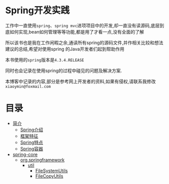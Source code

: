 # Spring开发实践


工作中一直使用`spring`、`spring mvc`进项项目中的开发,却一直没有读源码,底层到底如何实现,bean如何管理等等功能,都是用了才看一点,没有全面的了解

所以该书也是我在工作闲暇之余,通读所有spring的源码文件,并作相关比较和想法建议的总结,希望对使用spring 的Java开发者们起到帮助作用


本书使用的`spring`版本是`4.3.4.RELEASE`


同时也会记录在使用spring的过程中碰见的问题及解决方案.


本博客中记录的内容,部分是参考网上开发者的资料,如果有侵权,请联系我修改`xiaoymin@foxmail.com`



# 目录
* [简介](README.md)
    * [Spring介绍](springdescription.md)    
    * [框架特征](kjtz.md)    
    * [Spring特点](springtd.md)    
    * [Spring容器](springrq.md)
* [spring-core](chapter1.md)    
    * [org.springframework](orgspringframework.md)        
        * [util](util.md)            
            * [FileSystemUtils](filesystemutils.md)            
            * [FileCopyUtils](filecopyutils.md)





